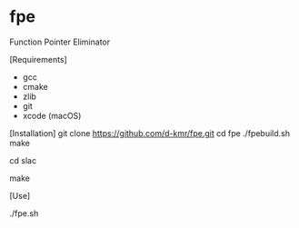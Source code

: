 # fpe
Function Pointer Eliminator

[Requirements]
- gcc
- cmake
- zlib
- git
- xcode (macOS)


[Installation]
git clone https://github.com/d-kmr/fpe.git
cd fpe
./fpebuild.sh make

cd slac

make

[Use]

./fpe.sh <C-Project-Directory>
